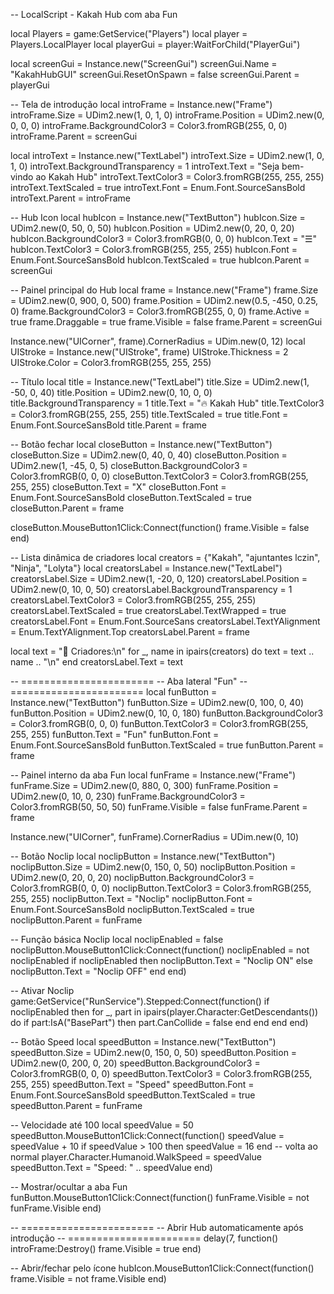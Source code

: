 -- LocalScript - Kakah Hub com aba Fun

local Players = game:GetService("Players")
local player = Players.LocalPlayer
local playerGui = player:WaitForChild("PlayerGui")

local screenGui = Instance.new("ScreenGui")
screenGui.Name = "KakahHubGUI"
screenGui.ResetOnSpawn = false
screenGui.Parent = playerGui

-- Tela de introdução
local introFrame = Instance.new("Frame")
introFrame.Size = UDim2.new(1, 0, 1, 0)
introFrame.Position = UDim2.new(0, 0, 0, 0)
introFrame.BackgroundColor3 = Color3.fromRGB(255, 0, 0)
introFrame.Parent = screenGui

local introText = Instance.new("TextLabel")
introText.Size = UDim2.new(1, 0, 1, 0)
introText.BackgroundTransparency = 1
introText.Text = "Seja bem-vindo ao Kakah Hub"
introText.TextColor3 = Color3.fromRGB(255, 255, 255)
introText.TextScaled = true
introText.Font = Enum.Font.SourceSansBold
introText.Parent = introFrame

-- Hub Icon
local hubIcon = Instance.new("TextButton")
hubIcon.Size = UDim2.new(0, 50, 0, 50)
hubIcon.Position = UDim2.new(0, 20, 0, 20)
hubIcon.BackgroundColor3 = Color3.fromRGB(0, 0, 0)
hubIcon.Text = "☰"
hubIcon.TextColor3 = Color3.fromRGB(255, 255, 255)
hubIcon.Font = Enum.Font.SourceSansBold
hubIcon.TextScaled = true
hubIcon.Parent = screenGui

-- Painel principal do Hub
local frame = Instance.new("Frame")
frame.Size = UDim2.new(0, 900, 0, 500)
frame.Position = UDim2.new(0.5, -450, 0.25, 0)
frame.BackgroundColor3 = Color3.fromRGB(255, 0, 0)
frame.Active = true
frame.Draggable = true
frame.Visible = false
frame.Parent = screenGui

Instance.new("UICorner", frame).CornerRadius = UDim.new(0, 12)
local UIStroke = Instance.new("UIStroke", frame)
UIStroke.Thickness = 2
UIStroke.Color = Color3.fromRGB(255, 255, 255)

-- Título
local title = Instance.new("TextLabel")
title.Size = UDim2.new(1, -50, 0, 40)
title.Position = UDim2.new(0, 10, 0, 0)
title.BackgroundTransparency = 1
title.Text = "🔥 Kakah Hub"
title.TextColor3 = Color3.fromRGB(255, 255, 255)
title.TextScaled = true
title.Font = Enum.Font.SourceSansBold
title.Parent = frame

-- Botão fechar
local closeButton = Instance.new("TextButton")
closeButton.Size = UDim2.new(0, 40, 0, 40)
closeButton.Position = UDim2.new(1, -45, 0, 5)
closeButton.BackgroundColor3 = Color3.fromRGB(0, 0, 0)
closeButton.TextColor3 = Color3.fromRGB(255, 255, 255)
closeButton.Text = "X"
closeButton.Font = Enum.Font.SourceSansBold
closeButton.TextScaled = true
closeButton.Parent = frame

closeButton.MouseButton1Click:Connect(function()
    frame.Visible = false
end)

-- Lista dinâmica de criadores
local creators = {"Kakah", "ajuntantes lczin", "Ninja", "Lolyta"}
local creatorsLabel = Instance.new("TextLabel")
creatorsLabel.Size = UDim2.new(1, -20, 0, 120)
creatorsLabel.Position = UDim2.new(0, 10, 0, 50)
creatorsLabel.BackgroundTransparency = 1
creatorsLabel.TextColor3 = Color3.fromRGB(255, 255, 255)
creatorsLabel.TextScaled = true
creatorsLabel.TextWrapped = true
creatorsLabel.Font = Enum.Font.SourceSans
creatorsLabel.TextYAlignment = Enum.TextYAlignment.Top
creatorsLabel.Parent = frame

local text = "👑 Criadores:\n"
for _, name in ipairs(creators) do
    text = text .. name .. "\n"
end
creatorsLabel.Text = text

-- =======================
-- Aba lateral "Fun"
-- =======================
local funButton = Instance.new("TextButton")
funButton.Size = UDim2.new(0, 100, 0, 40)
funButton.Position = UDim2.new(0, 10, 0, 180)
funButton.BackgroundColor3 = Color3.fromRGB(0, 0, 0)
funButton.TextColor3 = Color3.fromRGB(255, 255, 255)
funButton.Text = "Fun"
funButton.Font = Enum.Font.SourceSansBold
funButton.TextScaled = true
funButton.Parent = frame

-- Painel interno da aba Fun
local funFrame = Instance.new("Frame")
funFrame.Size = UDim2.new(0, 880, 0, 300)
funFrame.Position = UDim2.new(0, 10, 0, 230)
funFrame.BackgroundColor3 = Color3.fromRGB(50, 50, 50)
funFrame.Visible = false
funFrame.Parent = frame

Instance.new("UICorner", funFrame).CornerRadius = UDim.new(0, 10)

-- Botão Noclip
local noclipButton = Instance.new("TextButton")
noclipButton.Size = UDim2.new(0, 150, 0, 50)
noclipButton.Position = UDim2.new(0, 20, 0, 20)
noclipButton.BackgroundColor3 = Color3.fromRGB(0, 0, 0)
noclipButton.TextColor3 = Color3.fromRGB(255, 255, 255)
noclipButton.Text = "Noclip"
noclipButton.Font = Enum.Font.SourceSansBold
noclipButton.TextScaled = true
noclipButton.Parent = funFrame

-- Função básica Noclip
local noclipEnabled = false
noclipButton.MouseButton1Click:Connect(function()
    noclipEnabled = not noclipEnabled
    if noclipEnabled then
        noclipButton.Text = "Noclip ON"
    else
        noclipButton.Text = "Noclip OFF"
    end
end)

-- Ativar Noclip
game:GetService("RunService").Stepped:Connect(function()
    if noclipEnabled then
        for _, part in ipairs(player.Character:GetDescendants()) do
            if part:IsA("BasePart") then
                part.CanCollide = false
            end
        end
    end
end)

-- Botão Speed
local speedButton = Instance.new("TextButton")
speedButton.Size = UDim2.new(0, 150, 0, 50)
speedButton.Position = UDim2.new(0, 200, 0, 20)
speedButton.BackgroundColor3 = Color3.fromRGB(0, 0, 0)
speedButton.TextColor3 = Color3.fromRGB(255, 255, 255)
speedButton.Text = "Speed"
speedButton.Font = Enum.Font.SourceSansBold
speedButton.TextScaled = true
speedButton.Parent = funFrame

-- Velocidade até 100
local speedValue = 50
speedButton.MouseButton1Click:Connect(function()
    speedValue = speedValue + 10
    if speedValue > 100 then speedValue = 16 end -- volta ao normal
    player.Character.Humanoid.WalkSpeed = speedValue
    speedButton.Text = "Speed: " .. speedValue
end)

-- Mostrar/ocultar a aba Fun
funButton.MouseButton1Click:Connect(function()
    funFrame.Visible = not funFrame.Visible
end)

-- =======================
-- Abrir Hub automaticamente após introdução
-- =======================
delay(7, function()
    introFrame:Destroy()
    frame.Visible = true
end)

-- Abrir/fechar pelo ícone
hubIcon.MouseButton1Click:Connect(function()
    frame.Visible = not frame.Visible
end)
